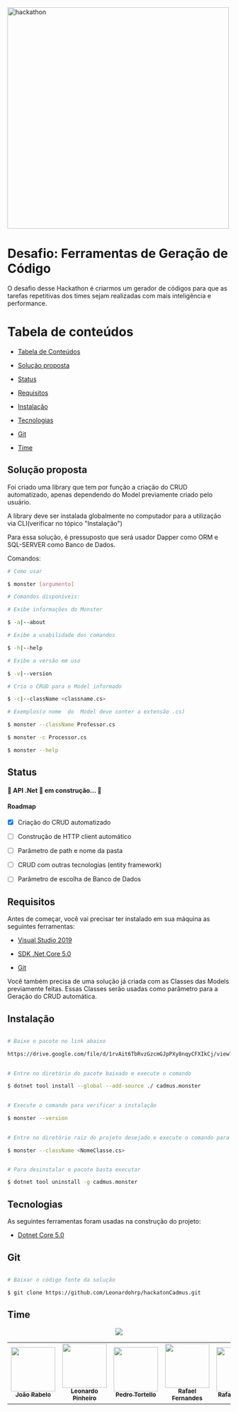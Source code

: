   

<img  alt="hackathon"  src="https://i.imgur.com/yvhrSvH.png"  width="500px"  align="center"  />

  

# Desafio: Ferramentas de Geração de Código

O desafio desse Hackathon é criarmos um gerador de códigos para que as tarefas repetitivas dos times sejam realizadas com mais inteligência e performance.

# Tabela de conteúdos

<!--ts-->

*  [Tabela de Conteúdos](#tabela-de-conteúdos)

*  [Solução proposta](#solução-proposta)

*  [Status](#status)

*  [Requisitos](#requisitos)

*  [Instalação](#instalação)

*  [Tecnologias](#tecnologias)

*  [Git](#git)

*  [Time](#time)

<!--te-->


## Solução proposta

Foi criado uma library que tem por função a criação do CRUD automatizado, apenas dependendo do Model previamente criado pelo usuário.

A library deve ser instalada globalmente no computador para a utilização via CLI(verificar no tópico "Instalação")

Para essa solução, é pressuposto que será usador Dapper como ORM e SQL-SERVER como Banco de Dados.

Comandos:
```bash
# Como usar

$ monster [argumento]

# Comandos disponíveis:

# Exibe informações do Monster

$ -a|--about 

# Exibe a usabilidade dos comandos

$ -h|--help 

# Exibe a versão em uso

$ -v|--version

# Cria o CRUD para o Model informado

$ -c|--className <classname.cs> 

# Exemplos(o nome  do  Model deve conter a extensão .cs)

$ monster --className Professor.cs

$ monster -c Processor.cs

$ monster --help
```


## Status

<h4> 🚧 API .Net 🚀 em construção... 🚧 </h4>

#### Roadmap
- [x] Criação do CRUD automatizado
- [ ] Construção de HTTP client automático
- [ ] Parâmetro de path e nome da pasta
- [ ] CRUD com outras tecnologias (entity framework)
- [ ] Parâmetro de escolha de Banco de Dados


## Requisitos

Antes de começar, você vai precisar ter instalado em sua máquina as seguintes ferramentas:

- [Visual Studio 2019](https://visualstudio.microsoft.com/vs/)

- [SDK .Net Core 5.0](https://dotnet.microsoft.com/download/dotnet/5.0)

- [Git](https://git-scm.com/)

Você também precisa de uma solução já criada com as Classes das Models previamente feitas. 
Essas Classes serão usadas como parâmetro para a Geração do CRUD automática.

  

## Instalação

```bash

# Baixe o pacote no link abaixo

https://drive.google.com/file/d/1rvAit6TbRvzGzcmGJpPXy8nqyCFXIkCj/view?usp=sharing

 
# Entre no diretório do pacote baixado e execute o comando

$ dotnet tool install --global --add-source ./ cadmus.monster

  
# Execute o comando para verificar a instalação

$ monster --version

  
# Entre no diretório raiz do projeto desejado e execute o comando para gerar o CRUD

$ monster --className <NomeClasse.cs>


# Para desinstalar o pacote basta executar

$ dotnet tool uninstall -g cadmus.monster
```

  

## Tecnologias

As seguintes ferramentas foram usadas na construção do projeto:

-  [Dotnet Core 5.0](https://docs.microsoft.com/pt-br/aspnet/core/?view=aspnetcore-5.0)

  

## Git

```bash

# Baixar o código fonte da solução

$ git clone https://github.com/Leonardohrp/hackatonCadmus.git
```

  

## Time

<p  align="center"><img  src="https://img.shields.io/static/v1?label=Cadmus&message=Time Monster&color=42b6f5&style=for-the-badge&logo"/></p>

<table  align="center">

<tr  border="hidden">

<td  align="center"  border="hidden"><a  href="https://github.com/joaorabelo"><img  src="https://i.imgur.com/NsccSc0.jpg"  width="100px;"  height="100px"  alt=""/><br  /><sub><b>João Rabelo</b></sub></a></td>

<td  align="center"><a  href="https://github.com/leonardohrp"><img  src="https://i.imgur.com/LxJ1dxG.jpg"  width="100px;"  height="100px"  alt=""/><br  /><sub><b>Leonardo Pinheiro</b></sub></a></td>

<td  align="center"><a  href="https://github.com/ptortello"><img  src="https://i.imgur.com/RuXDqgZ.jpg"  width="100px;"  alt=""/><br  /><sub><b>Pedro Tortello</b></sub></a></td>

<td  align="center"><a  href="https://www.linkedin.com/in/rafael-quevedo-fernandes-390b072b/"><img  src="https://i.imgur.com/fvLrrUJ.jpg"  width="100px;"  alt=""/><br  /><sub><b>Rafael Fernandes</b></sub></a></td>

<td  align="center"><a  href="https://www.linkedin.com/in/rafael-tadioto-2583a42a/"><img  src="https://i.imgur.com/yx1gHgy.jpg"  width="100px;"  alt=""/><br  /><sub><b>Rafael Tadioto</b></sub></a></td>

</tr>

</table>
